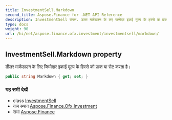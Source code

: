 ```yaml
---
title: InvestmentSell.Markdown
second_title: Aspose.Finance for .NET API Reference
description: InvestmentSell संपत्त. डलर मर्कडउन के लए जम्मेदर इकई मूल्य के हस्से क प्रप्त य सेट करत है
type: docs
weight: 90
url: /hi/net/aspose.finance.ofx.investment/investmentsell/markdown/
---
```

## InvestmentSell.Markdown property

डीलर मार्कडाउन के लिए जिम्मेदार इकाई मूल्य के हिस्से को प्राप्त या सेट करता है।

```csharp
public string Markdown { get; set; }
```

### यह सभी देखें

* class [InvestmentSell](../)
* नाम स्थान [Aspose.Finance.Ofx.Investment](../../investmentsell/)
* सभा [Aspose.Finance](../../../)


